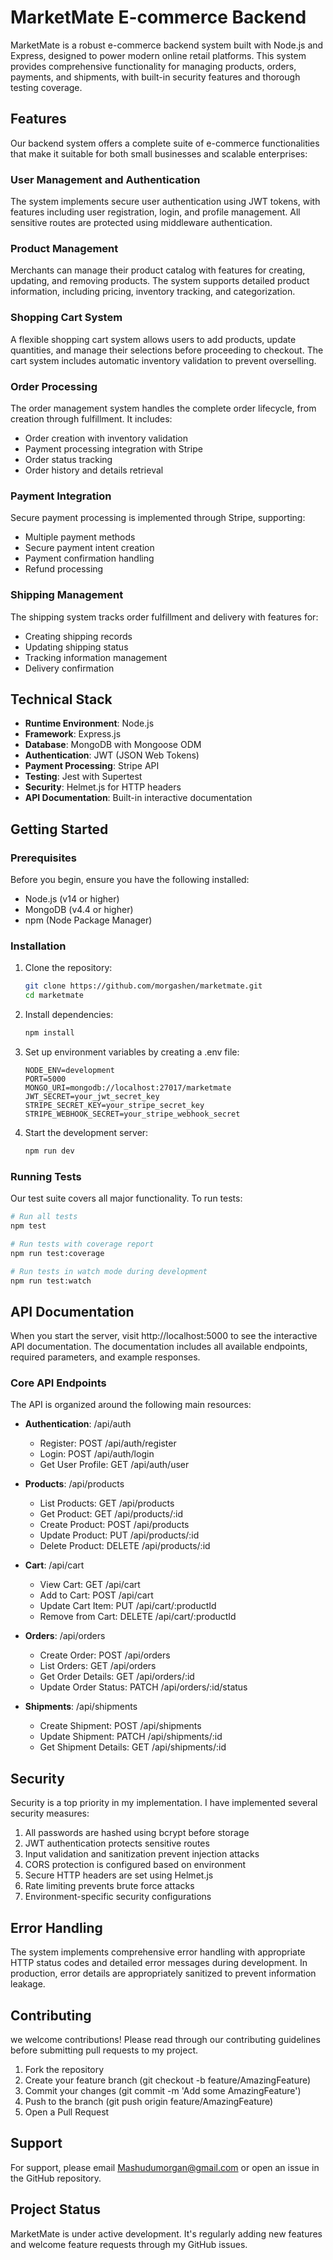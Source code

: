 # MarketMate E-commerce Backend

MarketMate is a robust e-commerce backend system built with Node.js and Express, designed to power modern online retail platforms. This system provides comprehensive functionality for managing products, orders, payments, and shipments, with built-in security features and thorough testing coverage.

## Features

Our backend system offers a complete suite of e-commerce functionalities that make it suitable for both small businesses and scalable enterprises:

### User Management and Authentication

The system implements secure user authentication using JWT tokens, with features including user registration, login, and profile management. All sensitive routes are protected using middleware authentication.

### Product Management

Merchants can manage their product catalog with features for creating, updating, and removing products. The system supports detailed product information, including pricing, inventory tracking, and categorization.

### Shopping Cart System

A flexible shopping cart system allows users to add products, update quantities, and manage their selections before proceeding to checkout. The cart system includes automatic inventory validation to prevent overselling.

### Order Processing

The order management system handles the complete order lifecycle, from creation through fulfillment. It includes:

- Order creation with inventory validation
- Payment processing integration with Stripe
- Order status tracking
- Order history and details retrieval

### Payment Integration

Secure payment processing is implemented through Stripe, supporting:

- Multiple payment methods
- Secure payment intent creation
- Payment confirmation handling
- Refund processing

### Shipping Management

The shipping system tracks order fulfillment and delivery with features for:

- Creating shipping records
- Updating shipping status
- Tracking information management
- Delivery confirmation

## Technical Stack

- **Runtime Environment**: Node.js
- **Framework**: Express.js
- **Database**: MongoDB with Mongoose ODM
- **Authentication**: JWT (JSON Web Tokens)
- **Payment Processing**: Stripe API
- **Testing**: Jest with Supertest
- **Security**: Helmet.js for HTTP headers
- **API Documentation**: Built-in interactive documentation

## Getting Started

### Prerequisites

Before you begin, ensure you have the following installed:

- Node.js (v14 or higher)
- MongoDB (v4.4 or higher)
- npm (Node Package Manager)

### Installation

1. Clone the repository:

   ```bash
   git clone https://github.com/morgashen/marketmate.git
   cd marketmate
   ```

2. Install dependencies:

   ```bash
   npm install
   ```

3. Set up environment variables by creating a .env file:

   ```
   NODE_ENV=development
   PORT=5000
   MONGO_URI=mongodb://localhost:27017/marketmate
   JWT_SECRET=your_jwt_secret_key
   STRIPE_SECRET_KEY=your_stripe_secret_key
   STRIPE_WEBHOOK_SECRET=your_stripe_webhook_secret
   ```

4. Start the development server:
   ```bash
   npm run dev
   ```

### Running Tests

Our test suite covers all major functionality. To run tests:

```bash
# Run all tests
npm test

# Run tests with coverage report
npm run test:coverage

# Run tests in watch mode during development
npm run test:watch
```

## API Documentation

When you start the server, visit http://localhost:5000 to see the interactive API documentation. The documentation includes all available endpoints, required parameters, and example responses.

### Core API Endpoints

The API is organized around the following main resources:

- **Authentication**: /api/auth

  - Register: POST /api/auth/register
  - Login: POST /api/auth/login
  - Get User Profile: GET /api/auth/user

- **Products**: /api/products

  - List Products: GET /api/products
  - Get Product: GET /api/products/:id
  - Create Product: POST /api/products
  - Update Product: PUT /api/products/:id
  - Delete Product: DELETE /api/products/:id

- **Cart**: /api/cart

  - View Cart: GET /api/cart
  - Add to Cart: POST /api/cart
  - Update Cart Item: PUT /api/cart/:productId
  - Remove from Cart: DELETE /api/cart/:productId

- **Orders**: /api/orders

  - Create Order: POST /api/orders
  - List Orders: GET /api/orders
  - Get Order Details: GET /api/orders/:id
  - Update Order Status: PATCH /api/orders/:id/status

- **Shipments**: /api/shipments
  - Create Shipment: POST /api/shipments
  - Update Shipment: PATCH /api/shipments/:id
  - Get Shipment Details: GET /api/shipments/:id

## Security

Security is a top priority in my implementation. I have implemented several security measures:

1. All passwords are hashed using bcrypt before storage
2. JWT authentication protects sensitive routes
3. Input validation and sanitization prevent injection attacks
4. CORS protection is configured based on environment
5. Secure HTTP headers are set using Helmet.js
6. Rate limiting prevents brute force attacks
7. Environment-specific security configurations

## Error Handling

The system implements comprehensive error handling with appropriate HTTP status codes and detailed error messages during development. In production, error details are appropriately sanitized to prevent information leakage.

## Contributing

we welcome contributions! Please read through our contributing guidelines before submitting pull requests to my project.

1. Fork the repository
2. Create your feature branch (git checkout -b feature/AmazingFeature)
3. Commit your changes (git commit -m 'Add some AmazingFeature')
4. Push to the branch (git push origin feature/AmazingFeature)
5. Open a Pull Request

## Support

For support, please email Mashudumorgan@gmail.com or open an issue in the GitHub repository.

## Project Status

MarketMate is under active development. It's regularly adding new features and welcome feature requests through my GitHub issues.
